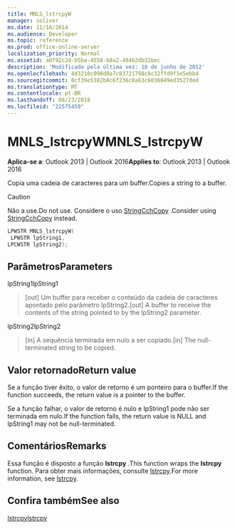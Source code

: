 ```yaml
---
title: MNLS_lstrcpyW
manager: soliver
ms.date: 11/16/2014
ms.audience: Developer
ms.topic: reference
ms.prod: office-online-server
localization_priority: Normal
ms.assetid: a0f92c2d-b5ba-4558-b8a2-484b2db32bec
description: 'Modificado pela última vez: 18 de junho de 2012'
ms.openlocfilehash: 4d3210c098d0a7c83721798c8c32ffd9f1e5ebb4
ms.sourcegitcommit: 0cf39e5382b8c6f236c8a63c6036849ed3527ded
ms.translationtype: MT
ms.contentlocale: pt-BR
ms.lasthandoff: 08/23/2018
ms.locfileid: "22575459"
---
```

# <a name="mnlslstrcpyw"></a><span data-ttu-id="491b8-103">MNLS_lstrcpyW</span><span class="sxs-lookup"><span data-stu-id="491b8-103">MNLS_lstrcpyW</span></span>

 
  
<span data-ttu-id="491b8-104">**Aplica-se a**: Outlook 2013 | Outlook 2016</span><span class="sxs-lookup"><span data-stu-id="491b8-104">**Applies to**: Outlook 2013 | Outlook 2016</span></span> 
  
<span data-ttu-id="491b8-105">Copia uma cadeia de caracteres para um buffer.</span><span class="sxs-lookup"><span data-stu-id="491b8-105">Copies a string to a buffer.</span></span>
  
> [!CAUTION]
> <span data-ttu-id="491b8-106">Não a use.</span><span class="sxs-lookup"><span data-stu-id="491b8-106">Do not use.</span></span> <span data-ttu-id="491b8-107">Considere o uso [StringCchCopy](http://msdn.microsoft.com/en-us/library/ms647527%28VS.85%29.aspx) .</span><span class="sxs-lookup"><span data-stu-id="491b8-107">Consider using [StringCchCopy](http://msdn.microsoft.com/en-us/library/ms647527%28VS.85%29.aspx) instead.</span></span> 
  
```cpp
LPWSTR MNLS_lstrcpyW(
 LPWSTR lpString1,
LPCWSTR lpString2);
```

## <a name="parameters"></a><span data-ttu-id="491b8-108">Parâmetros</span><span class="sxs-lookup"><span data-stu-id="491b8-108">Parameters</span></span>

<span data-ttu-id="491b8-109">lpString1</span><span class="sxs-lookup"><span data-stu-id="491b8-109">lpString1</span></span>
  
> <span data-ttu-id="491b8-110">[out] Um buffer para receber o conteúdo da cadeia de caracteres apontado pelo parâmetro lpString2.</span><span class="sxs-lookup"><span data-stu-id="491b8-110">[out] A buffer to receive the contents of the string pointed to by the lpString2 parameter.</span></span>
    
<span data-ttu-id="491b8-111">lpString2</span><span class="sxs-lookup"><span data-stu-id="491b8-111">lpString2</span></span>
  
> <span data-ttu-id="491b8-112">[in] A sequência terminada em nulo a ser copiado.</span><span class="sxs-lookup"><span data-stu-id="491b8-112">[in] The null-terminated string to be copied.</span></span>
    
## <a name="return-value"></a><span data-ttu-id="491b8-113">Valor retornado</span><span class="sxs-lookup"><span data-stu-id="491b8-113">Return value</span></span>

<span data-ttu-id="491b8-114">Se a função tiver êxito, o valor de retorno é um ponteiro para o buffer.</span><span class="sxs-lookup"><span data-stu-id="491b8-114">If the function succeeds, the return value is a pointer to the buffer.</span></span>
  
<span data-ttu-id="491b8-115">Se a função falhar, o valor de retorno é nulo e lpString1 pode não ser terminada em nulo.</span><span class="sxs-lookup"><span data-stu-id="491b8-115">If the function fails, the return value is NULL and lpString1 may not be null-terminated.</span></span>
  
## <a name="remarks"></a><span data-ttu-id="491b8-116">Comentários</span><span class="sxs-lookup"><span data-stu-id="491b8-116">Remarks</span></span>

<span data-ttu-id="491b8-117">Essa função é disposto a função **lstrcpy** .</span><span class="sxs-lookup"><span data-stu-id="491b8-117">This function wraps the **lstrcpy** function.</span></span> <span data-ttu-id="491b8-118">Para obter mais informações, consulte [lstrcpy](http://msdn.microsoft.com/en-us/library/ms647490%28VS.85%29.aspx).</span><span class="sxs-lookup"><span data-stu-id="491b8-118">For more information, see [lstrcpy](http://msdn.microsoft.com/en-us/library/ms647490%28VS.85%29.aspx).</span></span>
  
## <a name="see-also"></a><span data-ttu-id="491b8-119">Confira também</span><span class="sxs-lookup"><span data-stu-id="491b8-119">See also</span></span>



[<span data-ttu-id="491b8-120">lstrcpy</span><span class="sxs-lookup"><span data-stu-id="491b8-120">lstrcpy</span></span>](http://msdn.microsoft.com/en-us/library/ms647490%28VS.85%29.aspx)

